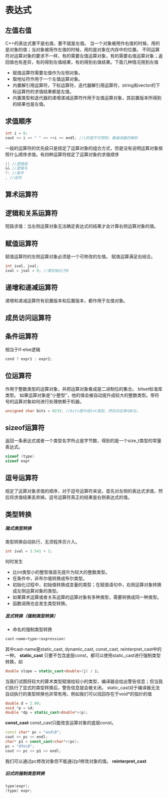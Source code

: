 # 表达式
## 左值右值
C++的表达式要不是右值，要不就是左值。
当一个对象被用作右值的时候，用的是对象的值；当对象被用作左值的时候，用的是对象在内存中的位置。
不同运算符对运算对象的要求不一样，有的需要左值运算对象，有的需要右值运算对象；返回值也有差异，有的得到左值结果，有的得到右值结果。下面几种情况用到左值
- 赋值运算符需要左值作为左侧对象。
- 取地址符作用于一个左值运算对象。
- 内置解引用运算符，下标运算符，迭代器解引用运算符，string和vector的下标运算符的求值结果都是左值。
- 内置类型和迭代器的递增递减运算符作用于左值运算对象，其前置版本所得到的结果也是左值。
## 求值顺序
```c++
int i = 0;
cout << i << " " << ++i << endl; //i的值不可预知，看编译器的解析
```
一般的运算符的优先级只是规定了运算对象的组合方式，但是没有说明运算对象按照什么顺序求值。有四种运算符规定了运算对象的求值顺序
```c++
|| //逻辑或
&& //逻辑与
?: //条件
, //逗号
```
## 算术运算符
## 逻辑和关系运算符
短路求值：当左侧运算对象无法确定表达式的结果才会计算右侧运算对象的值。
## 赋值运算符
赋值运算符的左侧运算对象必须是一个可修改的左值。
赋值运算满足右结合。
```c++
int ival, jval;
ival = jval = 0; //都初始化为0
```
## 递增和递减运算符
递增和递减运算符有前置版本和后置版本，都作用于左值对象。
## 成员访问运算符
## 条件运算符
相当于if-else逻辑
```c++
cond ? expr1 : expr2;
```
## 位运算符
作用于整数类型的运算对象，并把运算对象看成是二进制位的集合。
bitset标准库类型。
如果运算对象是“小整型”，他的值会被自动提升成较大的整数类型。带符号的运算对象如何进行处理依赖于机器。
```c++
unsigned char bits = 0233; //bits提升成int类型，然后向左移动8位。
```
## sizeof运算符
返回一条表达式或者一个类型名字所占是字节数，得到的是一个size_t类型的常量表达式。
```c++
sizeof (type)
sizeof expr
```
## 逗号运算符
规定了运算对象求值的顺序，对于逗号运算符来说，首先对左侧的表达式求值，然后将求值结果丢弃掉。逗号运算符真正的结果是右侧表达式的值。
## 类型转换
##### 隐式类型转换
类型转换自动执行，无须程序员介入。
```c++
int ival = 3.541 + 3;
```
何时发生
- 比int类型小的整型值首先提升为较大的整数类型。
- 在条件中，非布尔值转换成布尔类型。
- 初始化过程中，初始值转换成变量的类型；在赋值语句中，右侧运算对象转换成左侧运算对象的类型。
- 如果算术运算或者关系运算的运算对象有多种类型，需要转换成同一种类型。
- 函数调用也会发生类型转换。
##### 显式转换（强制类型转换）
- 命名的强制类型转换
```c++
cast-name<type>(expression)
```
其中cast-name是static_cast, dynamic_cast, const_cast, reinterpret_cast中的一种。
**static_cast**
只要不包含底层const，都可以使用static_cast进行强制类型转换，如
```c++
double slope = static_cast<double>(j) / i;
```
当我们试图将较大的算术类型赋值给较小的类型，编译器会给出警告信息；但当我们执行了显式的类型转换后，警告信息就会被关闭。
static_cast对于编译器无法自动执行的类型转换也非常有用，例如我们可以找回存在于void*的指针的值
```c++
double d = 2.90;
void *p = &d;
double *dp = static_cast<double*>(p);
```
**const_cast**
const_cast只能改变运算对象的底层const。
```c++
const char* pc = "asd\0";
cout << pc << endl;
char* p1 = const_cast<char*>(pc);
pc = "dfe\0";
cout << pc << p1 << endl;
```
我们可以通过pc修改对象但不能通过p1修改对象的值。
**reinterpret_cast**
##### 旧式的强制类型转换
```c++
type(expr);
(type) expr;
```
